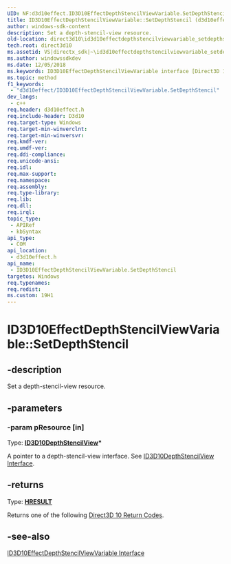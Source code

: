 ```yaml
---
UID: NF:d3d10effect.ID3D10EffectDepthStencilViewVariable.SetDepthStencil
title: ID3D10EffectDepthStencilViewVariable::SetDepthStencil (d3d10effect.h)
author: windows-sdk-content
description: Set a depth-stencil-view resource.
old-location: direct3d10\id3d10effectdepthstencilviewvariable_setdepthstencil.htm
tech.root: direct3d10
ms.assetid: VS|directx_sdk|~\id3d10effectdepthstencilviewvariable_setdepthstencil.htm
ms.author: windowssdkdev
ms.date: 12/05/2018
ms.keywords: ID3D10EffectDepthStencilViewVariable interface [Direct3D 10],SetDepthStencil method, ID3D10EffectDepthStencilViewVariable.SetDepthStencil, ID3D10EffectDepthStencilViewVariable::SetDepthStencil, SetDepthStencil, SetDepthStencil method [Direct3D 10], SetDepthStencil method [Direct3D 10],ID3D10EffectDepthStencilViewVariable interface, d3d10effect/ID3D10EffectDepthStencilViewVariable::SetDepthStencil, direct3d10.id3d10effectdepthstencilviewvariable_setdepthstencil, f51d583e-3ffb-5e28-6cc3-6ce3dc1b7d32
ms.topic: method
f1_keywords: 
 - "d3d10effect/ID3D10EffectDepthStencilViewVariable.SetDepthStencil"
dev_langs:
 - c++
req.header: d3d10effect.h
req.include-header: D3d10
req.target-type: Windows
req.target-min-winverclnt: 
req.target-min-winversvr: 
req.kmdf-ver: 
req.umdf-ver: 
req.ddi-compliance: 
req.unicode-ansi: 
req.idl: 
req.max-support: 
req.namespace: 
req.assembly: 
req.type-library: 
req.lib: 
req.dll: 
req.irql: 
topic_type:
 - APIRef
 - kbSyntax
api_type:
 - COM
api_location:
 - d3d10effect.h
api_name:
 - ID3D10EffectDepthStencilViewVariable.SetDepthStencil
targetos: Windows
req.typenames: 
req.redist: 
ms.custom: 19H1
---
```


# ID3D10EffectDepthStencilViewVariable::SetDepthStencil


## -description


Set a depth-stencil-view resource.


## -parameters




### -param pResource [in]

Type: <b><a href="https://docs.microsoft.com/windows/desktop/api/d3d10/nn-d3d10-id3d10depthstencilview">ID3D10DepthStencilView</a>*</b>

A pointer to a depth-stencil-view interface. See <a href="https://docs.microsoft.com/windows/desktop/api/d3d10/nn-d3d10-id3d10depthstencilview">ID3D10DepthStencilView Interface</a>.


## -returns



Type: <b><a href="/windows/win32/com/structure-of-com-error-codes">HRESULT</a></b>

Returns one of the following <a href="https://docs.microsoft.com/windows/desktop/direct3d10/d3d10-graphics-reference-returnvalues">Direct3D 10 Return Codes</a>.




## -see-also




<a href="https://docs.microsoft.com/windows/desktop/api/d3d10effect/nn-d3d10effect-id3d10effectdepthstencilviewvariable">ID3D10EffectDepthStencilViewVariable Interface</a>
 

 

